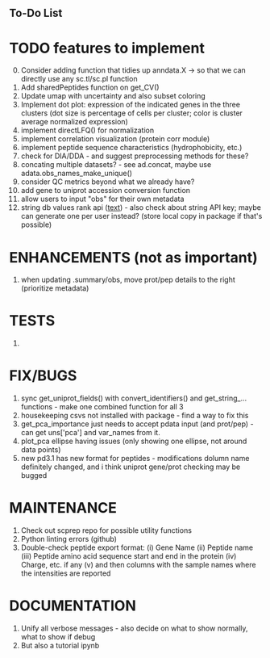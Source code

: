 ## To-Do List

# TODO features to implement
0. Consider adding function that tidies up anndata.X -> so that we can directly use any sc.tl/sc.pl function
1. Add sharedPeptides function on get_CV()
2. Update umap with uncertainty and also subset coloring
3. Implement dot plot: expression of the indicated genes in the three clusters (dot size is percentage of cells per cluster; color is cluster average normalized expression)
4. implement directLFQ() for normalization
5. implement correlation visualization (protein corr module)
6. implement peptide sequence characteristics (hydrophobicity, etc.)
7. check for DIA/DDA - and suggest preprocessing methods for these?
8. concating multiple datasets? - see ad.concat, maybe use adata.obs_names_make_unique()
9. consider QC metrics beyond what we already have?
10. add gene to uniprot accession conversion function
11. allow users to input "obs" for their own metadata
12. string db values rank api ([text](https://string-db.org/cgi/help?subpage=api%23valuesranks-enrichment-api)) - also check about string API key; maybe can generate one per user instead? (store local copy in package if that's possible)

# ENHANCEMENTS (not as important)
1. when updating .summary/obs, move prot/pep details to the right (prioritize metadata)

# TESTS
1.  

# FIX/BUGS
1. sync get_uniprot_fields() with convert_identifiers() and get_string_... functions - make one combined function for all 3
2. housekeeping csvs not installed with package - find a way to fix this
3. get_pca_importance just needs to accept pdata input (and prot/pep) - can get uns['pca'] and var_names from it.
4. plot_pca ellipse having issues (only showing one ellipse, not around data points)
5. new pd3.1 has new format for peptides - modifications dolumn name definitely changed, and i think uniprot gene/prot checking may be bugged

# MAINTENANCE
1. Check out scprep repo for possible utility functions
2. Python linting errors (github)
3. Double-check peptide export format: (i) Gene Name (ii) Peptide name (iii) Peptide amino acid sequence start and end in the protein (iv) Charge, etc. if any (v) and then columns with the sample names where the intensities are reported

# DOCUMENTATION
1. Unify all verbose messages - also decide on what to show normally, what to show if debug
2. But also a tutorial ipynb